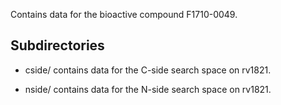 Contains data for the bioactive compound F1710-0049.

## Subdirectories

- cside/ contains data for the C-side search space on rv1821.

- nside/ contains data for the N-side search space on rv1821.

